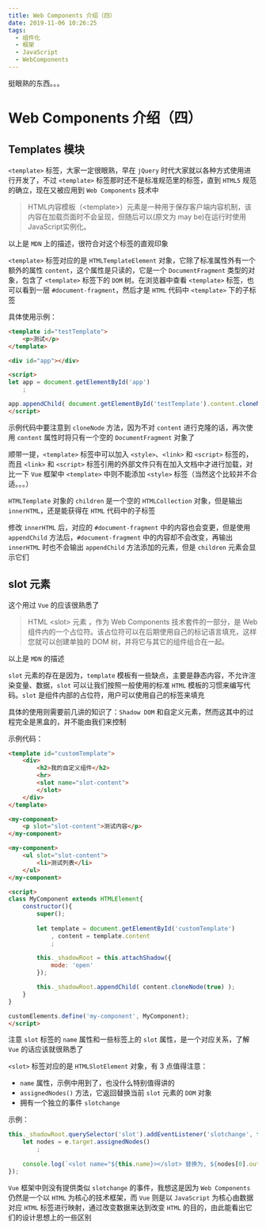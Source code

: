 ```yaml
---
title: Web Components 介绍（四）
date: 2019-11-06 10:26:25
tags:
  - 组件化
  - 框架
  - JavaScript
  - WebComponents
---
```


挺眼熟的东西。。。

<!--more-->

# Web Components 介绍（四）

## Templates 模块

`<template>` 标签，大家一定很眼熟，早在 `jQuery` 时代大家就以各种方式使用进行开发了，不过 `<template>` 标签那时还不是标准规范里的标签，直到 `HTML5` 规范的确立，现在又被应用到 `Web Components` 技术中

> HTML内容模板（&lt;template&gt;）元素是一种用于保存客户端内容机制，该内容在加载页面时不会呈现，但随后可以(原文为 may be)在运行时使用JavaScript实例化。

以上是 `MDN` 上的描述，很符合对这个标签的直观印象

`<template>` 标签对应的是 `HTMLTemplateElement` 对象，它除了标准属性外有一个额外的属性 `content`，这个属性是只读的，它是一个 `DocumentFragment` 类型的对象，包含了 `<template>` 标签下的 `DOM` 树。在浏览器中查看 `<template>` 标签，也可以看到一层 `#document-fragment`，然后才是 `HTML` 代码中 `<template>` 下的子标签

具体使用示例：
```html
<template id="testTemplate">
    <p>测试</p>
</template>

<div id="app"></div>

<script>
let app = document.getElementById('app')
    ;

app.appendChild( document.getElementById('testTemplate').content.cloneNode(true) );
</script>
```

示例代码中要注意到 `cloneNode` 方法，因为不对 `content` 进行克隆的话，再次使用 `content` 属性时将只有一个空的 `DocumentFragment` 对象了

顺带一提，`<template>` 标签中可以加入 `<style>`、`<link>` 和 `<script>` 标签的，而且 `<link>` 和 `<script>` 标签引用的外部文件只有在加入文档中才进行加载，对比一下 `Vue` 框架中 `<template>` 中则不能添加 `<style>` 标签（当然这个比较并不合适。。。）

`HTMLTemplate` 对象的 `children` 是一个空的 `HTMLCollection` 对象，但是输出 `innerHTML`，还是能获得在 `HTML` 代码中的子标签

修改 `innerHTML` 后，对应的 `#document-fragment` 中的内容也会变更，但是使用 `appendChild` 方法后，`#document-fragment` 中的内容却不会改变，再输出 `innerHTML` 时也不会输出 `appendChild` 方法添加的元素，但是 `children` 元素会显示它们

## slot 元素

这个用过 `Vue` 的应该很熟悉了

> HTML &lt;slot&gt; 元素 ，作为 Web Components 技术套件的一部分，是 Web 组件内的一个占位符。该占位符可以在后期使用自己的标记语言填充，这样您就可以创建单独的 DOM 树，并将它与其它的组件组合在一起。

以上是 `MDN` 的描述

`slot` 元素的存在是因为，`template` 模板有一些缺点，主要是静态内容，不允许渲染变量、数据，`slot` 可以让我们按照一般使用的标准 `HTML` 模板的习惯来编写代码。`slot` 是组件内部的占位符，用户可以使用自己的标签来填充

具体的使用则需要前几讲的知识了：`Shadow DOM` 和自定义元素，然而这其中的过程完全是黑盒的，并不能由我们来控制

示例代码：

```html
<template id="customTemplate">
    <div>
        <h2>我的自定义组件</h2>
        <hr>
        <slot name="slot-content">
        </slot>
    </div>
</template>

<my-component>
    <p slot="slot-content">测试内容</p>
</my-component>

<my-component>
    <ul slot="slot-content">
        <li>测试列表</li>
    </ul>
</my-component>  

<script>
class MyComponent extends HTMLElement{
    constructor(){
        super();
        
        let template = document.getElementById('customTemplate')
            , content = template.content
            ;
        
        this._shadowRoot = this.attachShadow({
            mode: 'open'
        });

        this._shadowRoot.appendChild( content.cloneNode(true) );
    }
}

customElements.define('my-component', MyComponent);
</script>
```

注意 `slot` 标签的 `name` 属性和一些标签上的 `slot` 属性，是一个对应关系，了解 `Vue` 的话应该就很熟悉了

`<slot>` 标签对应的是 `HTMLSlotElement` 对象，有 3 点值得注意：
* `name` 属性，示例中用到了，也没什么特别值得讲的
* `assignedNodes()` 方法，它返回替换当前 `slot` 元素的 `DOM` 对象
* 拥有一个独立的事件 `slotchange`

示例：
```javascript
this._shadowRoot.querySelector('slot').addEventListener('slotchange', function(e){
    let nodes = e.target.assignedNodes()
        ;
    
    console.log(`<slot name="${this.name}></slot> 替换为, ${nodes[0].outerHTML}`);
});
```

`Vue` 框架中则没有提供类似 `slotchange` 的事件，我想这是因为 `Web Components` 仍然是一个以 `HTML` 为核心的技术框架，而 `Vue` 则是以 `JavaScript` 为核心由数据对应 `HTML` 标签进行映射，通过改变数据来达到改变 `HTML` 的目的，由此能看出它们的设计思想上的一些区别 